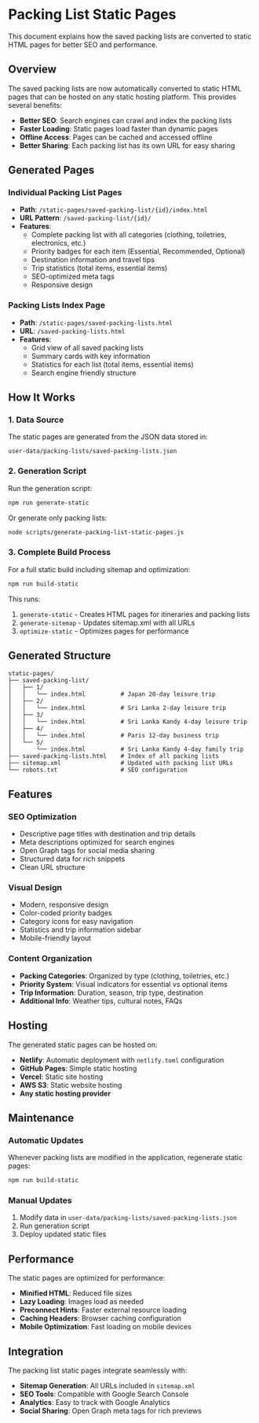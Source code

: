 # Packing List Static Pages

This document explains how the saved packing lists are converted to static HTML pages for better SEO and performance.

## Overview

The saved packing lists are now automatically converted to static HTML pages that can be hosted on any static hosting platform. This provides several benefits:

- **Better SEO**: Search engines can crawl and index the packing lists
- **Faster Loading**: Static pages load faster than dynamic pages
- **Offline Access**: Pages can be cached and accessed offline
- **Better Sharing**: Each packing list has its own URL for easy sharing

## Generated Pages

### Individual Packing List Pages
- **Path**: `/static-pages/saved-packing-list/{id}/index.html`
- **URL Pattern**: `/saved-packing-list/{id}/`
- **Features**:
  - Complete packing list with all categories (clothing, toiletries, electronics, etc.)
  - Priority badges for each item (Essential, Recommended, Optional)
  - Destination information and travel tips
  - Trip statistics (total items, essential items)
  - SEO-optimized meta tags
  - Responsive design

### Packing Lists Index Page
- **Path**: `/static-pages/saved-packing-lists.html`
- **URL**: `/saved-packing-lists.html`
- **Features**:
  - Grid view of all saved packing lists
  - Summary cards with key information
  - Statistics for each list (total items, essential items)
  - Search engine friendly structure

## How It Works

### 1. Data Source
The static pages are generated from the JSON data stored in:
```
user-data/packing-lists/saved-packing-lists.json
```

### 2. Generation Script
Run the generation script:
```bash
npm run generate-static
```

Or generate only packing lists:
```bash
node scripts/generate-packing-list-static-pages.js
```

### 3. Complete Build Process
For a full static build including sitemap and optimization:
```bash
npm run build-static
```

This runs:
1. `generate-static` - Creates HTML pages for itineraries and packing lists
2. `generate-sitemap` - Updates sitemap.xml with all URLs
3. `optimize-static` - Optimizes pages for performance

## Generated Structure

```
static-pages/
├── saved-packing-list/
│   ├── 1/
│   │   └── index.html          # Japan 20-day leisure trip
│   ├── 2/
│   │   └── index.html          # Sri Lanka 2-day leisure trip
│   ├── 3/
│   │   └── index.html          # Sri Lanka Kandy 4-day leisure trip
│   ├── 4/
│   │   └── index.html          # Paris 12-day business trip
│   └── 5/
│       └── index.html          # Sri Lanka Kandy 4-day family trip
├── saved-packing-lists.html    # Index of all packing lists
├── sitemap.xml                 # Updated with packing list URLs
└── robots.txt                  # SEO configuration
```

## Features

### SEO Optimization
- Descriptive page titles with destination and trip details
- Meta descriptions optimized for search engines
- Open Graph tags for social media sharing
- Structured data for rich snippets
- Clean URL structure

### Visual Design
- Modern, responsive design
- Color-coded priority badges
- Category icons for easy navigation
- Statistics and trip information sidebar
- Mobile-friendly layout

### Content Organization
- **Packing Categories**: Organized by type (clothing, toiletries, etc.)
- **Priority System**: Visual indicators for essential vs optional items
- **Trip Information**: Duration, season, trip type, destination
- **Additional Info**: Weather tips, cultural notes, FAQs

## Hosting

The generated static pages can be hosted on:
- **Netlify**: Automatic deployment with `netlify.toml` configuration
- **GitHub Pages**: Simple static hosting
- **Vercel**: Static site hosting
- **AWS S3**: Static website hosting
- **Any static hosting provider**

## Maintenance

### Automatic Updates
Whenever packing lists are modified in the application, regenerate static pages:
```bash
npm run build-static
```

### Manual Updates
1. Modify data in `user-data/packing-lists/saved-packing-lists.json`
2. Run generation script
3. Deploy updated static files

## Performance

The static pages are optimized for performance:
- **Minified HTML**: Reduced file sizes
- **Lazy Loading**: Images load as needed
- **Preconnect Hints**: Faster external resource loading
- **Caching Headers**: Browser caching configuration
- **Mobile Optimization**: Fast loading on mobile devices

## Integration

The packing list static pages integrate seamlessly with:
- **Sitemap Generation**: All URLs included in `sitemap.xml`
- **SEO Tools**: Compatible with Google Search Console
- **Analytics**: Easy to track with Google Analytics
- **Social Sharing**: Open Graph meta tags for rich previews
